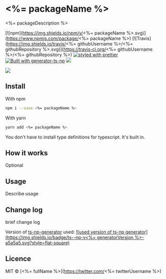 # <%= packageName %>

<%= packageDescription %>

[![npm](https://img.shields.io/npm/v/<%= packageName %>.svg)](https://www.npmjs.com/package/<%= packageName %>)
[![Travis](https://img.shields.io/travis/<%= githubUsername %>/<%= githubRepository %>.svg)](https://travis-ci.org/<%= githubUsername %>/<%= githubRepository %>)
[![styled with prettier](https://img.shields.io/badge/code_style-prettier-ff69b4.svg)](https://github.com/prettier/prettier)
[![Built with generator-ts-np](https://img.shields.io/badge/scaffolding-ts_np-2699ad.svg)](https://github.com/vajahath/generator-ts-np)
[![](https://img.shields.io/badge/TypeScript-Ready-blue.svg)](https://www.typescriptlang.org/)

<!-- [![npm](https://img.shields.io/npm/dt/<%= packageName %>.svg)]() -->

![](https://cataas.com/cat)

## Install

With npm

```bash
npm i --save <%= packageName %>
```

With yarn

```bash
yarn add <%= packageName %>
```

You don't have to install type definitions for typescript. It's built in.

## How it works

Optional

## Usage

Describe usage

## Change log

brief change log

Version of [ts-np-generator](https://github.com/vajahath/generator-ts-np) used: [![used version of ts-np generator](https://img.shields.io/badge/ts--np-v<%= generatorVersion %>-a5a5a5.svg?style=flat-square)](https://github.com/vajahath/generator-ts-np)

## Licence

MIT &copy; [<%= fullName %>](https://twitter.com/<%= twitterUsername %>)
